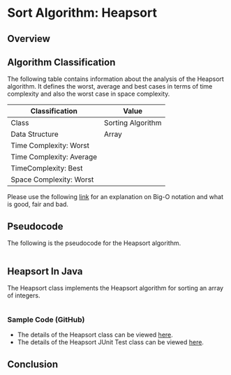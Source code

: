 # Sort Algorithm: Heapsort

## Overview


## Algorithm Classification
The following table contains information about the analysis of the Heapsort algorithm. It defines the worst, average and best cases in terms of time complexity and also the worst case in space complexity.

| Classification | Value|
| --- | --- |
| Class | Sorting Algorithm |
| Data Structure | Array |
| Time Complexity: Worst |  |
| Time Complexity: Average |  |
| TimeComplexity: Best |  |
| Space Complexity: Worst | |

Please use the following [link][0] for an explanation on Big-O notation and what is good, fair and bad.

## Pseudocode
The following is the pseudocode for the Heapsort algorithm.
```

```

## Heapsort In Java
The Heapsort class implements the Heapsort algorithm for sorting an array of integers.

```java
```
### Sample Code (GitHub)
* The details of the Heapsort class can be viewed [here][1].
* The details of the Heapsort JUnit Test class can be viewed [here][2].

## Conclusion


[0]: http://www.bigocheatsheet.com/img/big-o-cheat-sheet-poster.png
[1]: #
[2]: #
